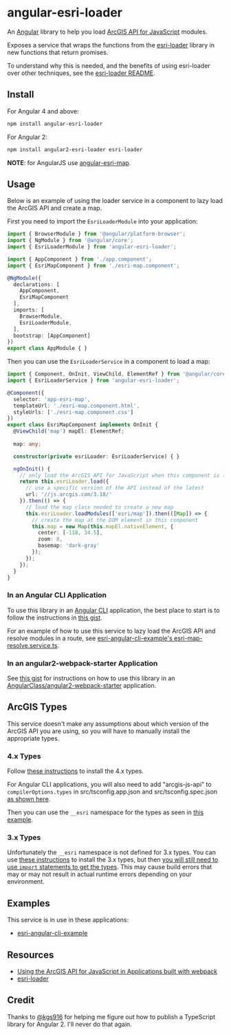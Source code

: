 # angular-esri-loader
An [Angular](https://angular.io/) library to help you load [ArcGIS API for JavaScript](https://developers.arcgis.com/javascript/) modules. 

Exposes a service that wraps the functions from the [esri-loader](https://github.com/tomwayson/esri-loader) library in new functions that return promises.

To understand why this is needed, and the benefits of using esri-loader over other techniques, see the [esri-loader README](https://github.com/tomwayson/esri-loader#why-is-this-needed).

## Install
For Angular 4 and above:

```bash
npm install angular-esri-loader
```

For Angular 2:

```bash
npm install angular2-esri-loader esri-loader
```

**NOTE**: for AngularJS use [angular-esri-map](https://github.com/Esri/angular-esri-map).

## Usage

Below is an example of using the loader service in a component to lazy load the ArcGIS API and create a map.

First you need to import the `EsriLoaderModule` into your application:

```ts
import { BrowserModule } from '@angular/platform-browser';
import { NgModule } from '@angular/core';
import { EsriLoaderModule } from 'angular-esri-loader';

import { AppComponent } from './app.component';
import { EsriMapComponent } from './esri-map.component';

@NgModule({
  declarations: [
    AppComponent,
    EsriMapComponent
  ],
  imports: [
    BrowserModule,
    EsriLoaderModule,
  ],
  bootstrap: [AppComponent]
})
export class AppModule { }
```

Then you can use the `EsriLoaderService` in a component to load a map:

```ts
import { Component, OnInit, ViewChild, ElementRef } from '@angular/core';
import { EsriLoaderService } from 'angular-esri-loader';

@Component({
  selector: 'app-esri-map',
  templateUrl: './esri-map.component.html',
  styleUrls: ['./esri-map.component.css']
})
export class EsriMapComponent implements OnInit {
  @ViewChild('map') mapEl: ElementRef;
  
  map: any;

  constructor(private esriLoader: EsriLoaderService) { }

  ngOnInit() {
    // only load the ArcGIS API for JavaScript when this component is loaded
    return this.esriLoader.load({
      // use a specific version of the API instead of the latest
      url: '//js.arcgis.com/3.18/'
    }).then(() => {
      // load the map class needed to create a new map
      this.esriLoader.loadModules(['esri/map']).then(([Map]) => {
        // create the map at the DOM element in this component
        this.map = new Map(this.mapEl.nativeElement, {
          center: [-118, 34.5],
          zoom: 8,
          basemap: 'dark-gray'
        });
      });
    });
  }
}
```

### In an Angular CLI Application

To use this library in an [Angular CLI](https://github.com/angular/angular-cli) application, the best place to start is to follow the instructions in [this gist](https://gist.github.com/tomwayson/e6260adfd56c2529313936528b8adacd).

For an example of how to use this service to lazy load the ArcGIS API and resolve modules in a route, see 
[esri-angular-cli-example's esri-map-resolve.service.ts](https://github.com/tomwayson/esri-angular-cli-example/blob/ab4540912904cf78ccfd904fb3bfa4c69b4aa1da/src/app/esri-map/esri-map-resolve.service.ts).

### In an angular2-webpack-starter Application

See [this gist](https://gist.github.com/jwasilgeo/00855ee002aca822e33abd8a7a031f56) for instructions on how to use this library in an [AngularClass/angular2-webpack-starter](https://github.com/AngularClass/angular2-webpack-starter) application.

## ArcGIS Types
This service doesn't make any assumptions about which version of the ArcGIS API you are using, so you will have to manually install the appropriate types.

### 4.x Types
Follow [these instructions](https://github.com/Esri/jsapi-resources/tree/master/4.x/typescript) to install the 4.x types.

For Angular CLI applications, you will also need to add "arcgis-js-api" to `compilerOptions.types` in src/tsconfig.app.json and src/tsconfig.spec.json [as shown here](https://gist.github.com/tomwayson/e6260adfd56c2529313936528b8adacd#adding-the-arcgis-api-for-javascript-types).

Then you can use the `__esri` namespace for the types as seen in [this example](https://github.com/kgs916/angular2-esri4-components/blob/68861b286fd3a4814c495c2bd723e336e917ced2/src/lib/esri4-map/esri4-map.component.ts#L20-L26).

### 3.x Types
Unfortunately the `__esri` namespace is not defined for 3.x types. You can use [these instructions](https://github.com/Esri/jsapi-resources/tree/master/3.x/typescript) to install the 3.x types, but then [you will still need to use `import` statements to get the types](https://github.com/Esri/jsapi-resources/issues/60). This may cause build errors that may or may not result in actual runtime errors depending on your environment.

## Examples
This service is in use in these applications:
- [esri-angular-cli-example](https://github.com/tomwayson/esri-angular-cli-example)

## Resources
* [Using the ArcGIS API for JavaScript in Applications built with webpack](http://tomwayson.com/2016/11/27/using-the-arcgis-api-for-javascript-in-applications-built-with-webpack/)
* [esri-loader](https://github.com/tomwayson/esri-loader)

## Credit
Thanks to [@kgs916](https://github.com/kgs916) for helping me figure out how to publish a TypeScript library for Angular 2. I'll never do that again.
